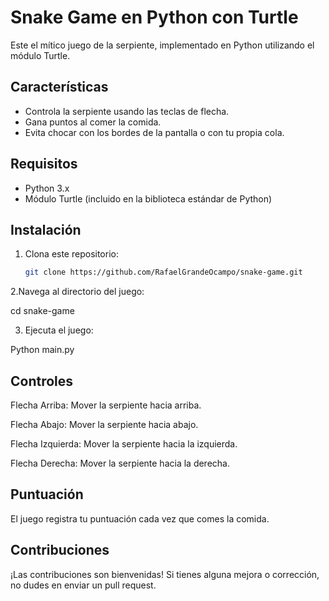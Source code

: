 # Snake Game en Python con Turtle

Este el mítico juego de la serpiente, implementado en Python utilizando el módulo Turtle.

## Características

- Controla la serpiente usando las teclas de flecha.
- Gana puntos al comer la comida.
- Evita chocar con los bordes de la pantalla o con tu propia cola.

## Requisitos

- Python 3.x
- Módulo Turtle (incluido en la biblioteca estándar de Python)

## Instalación

1. Clona este repositorio:

   ```bash
   git clone https://github.com/RafaelGrandeOcampo/snake-game.git

2.Navega al directorio del juego:

cd snake-game

3. Ejecuta el juego:

Python main.py

## Controles

Flecha Arriba: Mover la serpiente hacia arriba.

Flecha Abajo: Mover la serpiente hacia abajo.

Flecha Izquierda: Mover la serpiente hacia la izquierda.

Flecha Derecha: Mover la serpiente hacia la derecha.


## Puntuación

El juego registra tu puntuación cada vez que comes la comida.

## Contribuciones

¡Las contribuciones son bienvenidas! Si tienes alguna mejora o corrección, no dudes en enviar un pull request.
